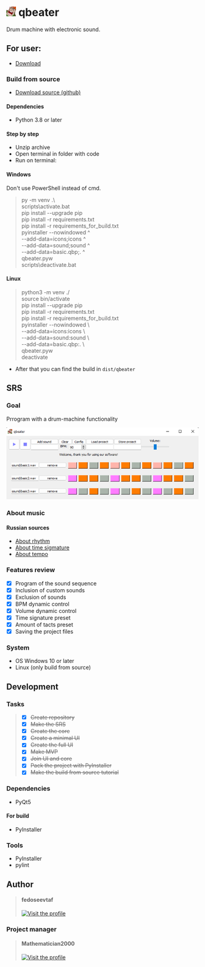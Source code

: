 # <img src='icons/icon.png' alt='' width='25' height='25'/> qbeater

Drum machine with electronic sound.

## For user:

- [Download](https://github.com/fedoseevtaf/qbeater/archive/refs/heads/dist.zip)

### Build from source

- [Download source (github)](https://github.com/fedoseevtaf/qbeater/archive/refs/heads/main.zip)

#### Dependencies

- Python 3.8 or later

#### Step by step

- Unzip archive
- Open terminal in folder with code
- Run on terminal:

#### Windows

Don't use PowerShell instead of cmd.

> py -m venv .\ \
scripts\activate.bat\
pip install --upgrade pip\
pip install -r requirements.txt\
pip install -r requirements_for_build.txt\
pyinstaller --nowindowed ^\
            --add-data=icons;icons ^\
            --add-data=sound;sound ^\
            --add-data=basic.qbp;. ^\
            qbeater.pyw\
scripts\deactivate.bat

#### Linux

> python3 -m venv ./\
source bin/activate\
pip install --upgrade pip\
pip install -r requirements.txt\
pip install -r requirements_for_build.txt\
pyinstaller --nowindowed \ \
            --add-data=icons:icons \ \
            --add-data=sound:sound \ \
            --add-data=basic.qbp:. \ \
            qbeater.pyw\
deactivate

- After that you can find the build in `dist/qbeater`

## SRS

### Goal

Prrogram with a drum-machine functionality

![Preview](stuff/preview.png)

### About music

#### Russian sources

- [About rhythm](https://muz-teoretik.ru/ritm-i-metr-v-muzyke-chto-eto-takoe-i-zachem-oni-nuzhny/)
- [About time sigmature](https://muz-teoretik.ru/muzykalnyj-razmer/)
- [About tempo](https://muz-teoretik.ru/tempy-v-muzyke/)

### Features review

- [X] Program of the sound sequence
- [X] Inclusion of custom sounds
- [X] Exclusion of sounds
- [X] BPM dynamic control
- [X] Volume dynamic control
- [X] Time signature preset
- [X] Amount of tacts preset
- [X] Saving the project files

### System

- OS Windows 10 or later
- Linux (only build from source)

## Development

### Tasks

> - [X] ~~Create repository~~ 
> - [X] ~~Make the SRS~~
> - [X] ~~Create the core~~
> - [X] ~~Create a minimal UI~~
> - [X] ~~Create the full UI~~
> - [X] ~~Make MVP~~
> - [X] ~~Join UI and core~~
> - [X] ~~Pack the project with PyInstaller~~
> - [X] ~~Make the build from source tutorial~~

### Dependencies

- PyQt5

#### For build

- PyInstaller

### Tools

- PyInstaller
- pylint

## Author

> #### fedoseevtaf
> 
> [<img src='https://avatars.githubusercontent.com/u/76451152?s=400&u=695dc1d0ea82249a7418ae64f3554d6c77c10f09&v=4' alt='Visit the profile' width='100' height='100'/>](https://github.com/fedoseevtaf)

### Project manager

> #### Mathematician2000
>
>[<img src='https://avatars.githubusercontent.com/u/43710527?v=4' alt='Visit the profile' width='100' height='100'/>](https://github.com/Mathematician2000)
